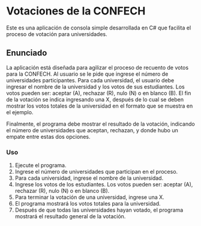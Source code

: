 # Votaciones de la CONFECH

Este es una aplicación de consola simple desarrollada en C# que facilita el proceso de votación para universidades.

## Enunciado

La aplicación está diseñada para agilizar el proceso de recuento de votos para la CONFECH. Al usuario se le pide que ingrese el número de universidades participantes. Para cada universidad, el usuario debe ingresar el nombre de la universidad y los votos de sus estudiantes. Los votos pueden ser: aceptar (A), rechazar (R), nulo (N) o en blanco (B). El fin de la votación se indica ingresando una X, después de lo cual se deben mostrar los votos totales de la universidad en el formato que se muestra en el ejemplo.

Finalmente, el programa debe mostrar el resultado de la votación, indicando el número de universidades que aceptan, rechazan, y donde hubo un empate entre estas dos opciones.

### Uso

1. Ejecute el programa.
2. Ingrese el número de universidades que participan en el proceso.
3. Para cada universidad, ingrese el nombre de la universidad.
4. Ingrese los votos de los estudiantes. Los votos pueden ser: aceptar (A), rechazar (R), nulo (N) o en blanco (B).
5. Para terminar la votación de una universidad, ingrese una X.
6. El programa mostrará los votos totales para la universidad.
7. Después de que todas las universidades hayan votado, el programa mostrará el resultado general de la votación.
